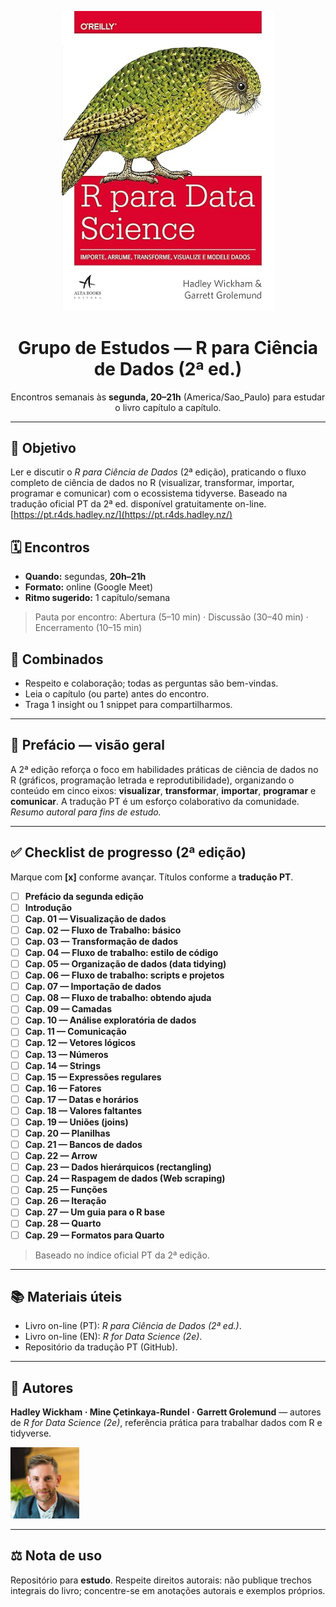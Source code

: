 <!-- Capa do livro (fundo transparente) -->
<p align="center">
  <img src="assets/r4ds-cover.png" alt="Capa do livro R para Ciência de Dados (fundo transparente)" width="340" />
</p>

<h1 align="center">Grupo de Estudos — R para Ciência de Dados (2ª ed.)</h1>

<p align="center">
  Encontros semanais às <strong>segunda, 20–21h</strong> (America/Sao_Paulo) para estudar o livro capítulo a capítulo.
</p>

---

## 📖 Objetivo
Ler e discutir o <em>R para Ciência de Dados</em> (2ª edição), praticando o fluxo completo de ciência de dados no R (visualizar, transformar, importar, programar e comunicar) com o ecossistema tidyverse. Baseado na tradução oficial PT da 2ª ed. disponível gratuitamente on-line. [https://pt.r4ds.hadley.nz/](https://pt.r4ds.hadley.nz/)

## 🗓️ Encontros
- **Quando:** segundas, **20h–21h**  
- **Formato:** online (Google Meet)  
- **Ritmo sugerido:** 1 capítulo/semana  
> Pauta por encontro: Abertura (5–10 min) · Discussão (30–40 min) · Encerramento (10–15 min)

## 🤝 Combinados
- Respeito e colaboração; todas as perguntas são bem-vindas.  
- Leia o capítulo (ou parte) antes do encontro.  
- Traga 1 insight ou 1 snippet para compartilharmos.

---

## 🧷 Prefácio — visão geral
A 2ª edição reforça o foco em habilidades práticas de ciência de dados no R (gráficos, programação letrada e reprodutibilidade), organizando o conteúdo em cinco eixos: **visualizar**, **transformar**, **importar**, **programar** e **comunicar**. A tradução PT é um esforço colaborativo da comunidade. *Resumo autoral para fins de estudo.* 

---

## ✅ Checklist de progresso (2ª edição)
Marque com **[x]** conforme avançar. Títulos conforme a **tradução PT**.

- [ ] **Prefácio da segunda edição**
- [ ] **Introdução**
- [ ] **Cap. 01 — Visualização de dados**
- [ ] **Cap. 02 — Fluxo de Trabalho: básico**
- [ ] **Cap. 03 — Transformação de dados**
- [ ] **Cap. 04 — Fluxo de trabalho: estilo de código**
- [ ] **Cap. 05 — Organização de dados (data tidying)**
- [ ] **Cap. 06 — Fluxo de trabalho: scripts e projetos**
- [ ] **Cap. 07 — Importação de dados**
- [ ] **Cap. 08 — Fluxo de trabalho: obtendo ajuda**
- [ ] **Cap. 09 — Camadas**
- [ ] **Cap. 10 — Análise exploratória de dados**
- [ ] **Cap. 11 — Comunicação**
- [ ] **Cap. 12 — Vetores lógicos**
- [ ] **Cap. 13 — Números**
- [ ] **Cap. 14 — Strings**
- [ ] **Cap. 15 — Expressões regulares**
- [ ] **Cap. 16 — Fatores**
- [ ] **Cap. 17 — Datas e horários**
- [ ] **Cap. 18 — Valores faltantes**
- [ ] **Cap. 19 — Uniões (joins)**
- [ ] **Cap. 20 — Planilhas**
- [ ] **Cap. 21 — Bancos de dados**
- [ ] **Cap. 22 — Arrow**
- [ ] **Cap. 23 — Dados hierárquicos (rectangling)**
- [ ] **Cap. 24 — Raspagem de dados (Web scraping)**
- [ ] **Cap. 25 — Funções**
- [ ] **Cap. 26 — Iteração**
- [ ] **Cap. 27 — Um guia para o R base**
- [ ] **Cap. 28 — Quarto**
- [ ] **Cap. 29 — Formatos para Quarto**

> Baseado no índice oficial PT da 2ª edição. 
---

## 📚 Materiais úteis
- Livro on-line (PT): *R para Ciência de Dados (2ª ed.)*.
- Livro on-line (EN): *R for Data Science (2e)*. 
- Repositório da tradução PT (GitHub). 

---

## 👥 Autores
**Hadley Wickham · Mine Çetinkaya-Rundel · Garrett Grolemund** — autores de *R for Data Science (2e)*, referência prática para trabalhar dados com R e tidyverse.

<p align="left">
  <img src="assets/autor-hadley-wickham.jpg" alt="Foto de Hadley Wickham" width="110" />
</p>

---

## ⚖️ Nota de uso
Repositório para **estudo**. Respeite direitos autorais: não publique trechos integrais do livro; concentre-se em anotações autorais e exemplos próprios.
